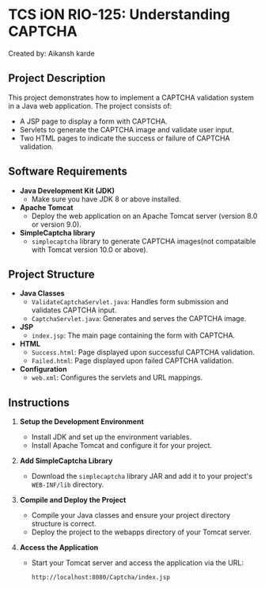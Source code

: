 # TCS iON RIO-125: Understanding CAPTCHA
Created by: Aikansh karde

## Project Description

This project demonstrates how to implement a CAPTCHA validation system in a Java web application. The project consists of:
- A JSP page to display a form with CAPTCHA.
- Servlets to generate the CAPTCHA image and validate user input.
- Two HTML pages to indicate the success or failure of CAPTCHA validation.

## Software Requirements

- **Java Development Kit (JDK)**
  - Make sure you have JDK 8 or above installed.
- **Apache Tomcat**
  - Deploy the web application on an Apache Tomcat server (version 8.0 or version 9.0).
- **SimpleCaptcha library**
  - `simplecaptcha` library to generate CAPTCHA images(not compataible with Tomcat version 10.0 or above).

## Project Structure

- **Java Classes**
  - `ValidateCaptchaServlet.java`: Handles form submission and validates CAPTCHA input.
  - `CaptchaServlet.java`: Generates and serves the CAPTCHA image.
- **JSP**
  - `index.jsp`: The main page containing the form with CAPTCHA.
- **HTML**
  - `Success.html`: Page displayed upon successful CAPTCHA validation.
  - `Failed.html`: Page displayed upon failed CAPTCHA validation.
- **Configuration**
  - `web.xml`: Configures the servlets and URL mappings.

## Instructions

1. **Setup the Development Environment**
   - Install JDK and set up the environment variables.
   - Install Apache Tomcat and configure it for your project.

2. **Add SimpleCaptcha Library**
   - Download the `simplecaptcha` library JAR and add it to your project's `WEB-INF/lib` directory.

3. **Compile and Deploy the Project**
   - Compile your Java classes and ensure your project directory structure is correct.
   - Deploy the project to the webapps directory of your Tomcat server.

4. **Access the Application**
   - Start your Tomcat server and access the application via the URL:
     ```
     http://localhost:8080/Captcha/index.jsp
     ```

